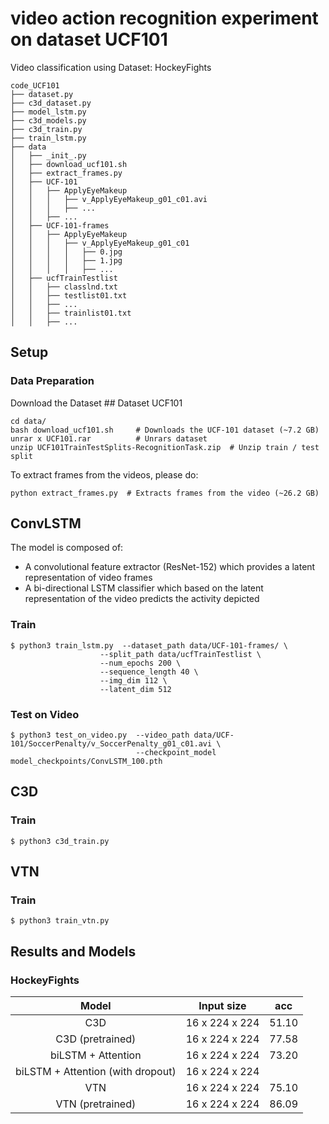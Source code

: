# video action recognition experiment on dataset UCF101

Video classification using Dataset: HockeyFights

```
code_UCF101
├── dataset.py
├── c3d_dataset.py
├── model_lstm.py
├── c3d_models.py
├── c3d_train.py
├── train_lstm.py
├── data
│   ├── _init_.py
│   ├── download_ucf101.sh
│   ├── extract_frames.py
│   ├── UCF-101
│   │   ├── ApplyEyeMakeup
│   │   │   ├── v_ApplyEyeMakeup_g01_c01.avi
│   │   │   ├── ...
│   │   ├── ...
│   ├── UCF-101-frames
│   │   ├── ApplyEyeMakeup
│   │   │   ├── v_ApplyEyeMakeup_g01_c01
│   │   │   │   ├── 0.jpg
│   │   │   │   ├── 1.jpg
│   │   │   │   ├── ...
│   ├── ucfTrainTestlist
│   │   ├── classlnd.txt
│   │   ├── testlist01.txt
│   │   ├── ...
│   │   ├── trainlist01.txt
│   │   ├── ...

```


## Setup
###  Data Preparation
Download the Dataset ## Dataset UCF101
```
cd data/              
bash download_ucf101.sh     # Downloads the UCF-101 dataset (~7.2 GB)
unrar x UCF101.rar          # Unrars dataset
unzip UCF101TrainTestSplits-RecognitionTask.zip  # Unzip train / test split
```

To extract frames from the videos, please do:

    python extract_frames.py  # Extracts frames from the video (~26.2 GB)
  
    
## ConvLSTM
The model is composed of:
* A convolutional feature extractor (ResNet-152) which provides a latent representation of video frames
* A bi-directional LSTM classifier which based on the latent representation of the video predicts the activity depicted

### Train  

```
$ python3 train_lstm.py  --dataset_path data/UCF-101-frames/ \
                    --split_path data/ucfTrainTestlist \
                    --num_epochs 200 \
                    --sequence_length 40 \
                    --img_dim 112 \
                    --latent_dim 512
```

### Test on Video

```
$ python3 test_on_video.py  --video_path data/UCF-101/SoccerPenalty/v_SoccerPenalty_g01_c01.avi \
                            --checkpoint_model model_checkpoints/ConvLSTM_100.pth
```

## C3D
### Train  

```
$ python3 c3d_train.py  

```
## VTN
### Train  

```
$ python3 train_vtn.py  

```


## Results and Models

### HockeyFights

| Model | Input size | acc |
| :---: | :---: | :---: | 
|  C3D  |     16 x 224 x 224     |  51.10  | 
|  C3D (pretrained) |     16 x 224 x 224     |  77.58  | 
|  biLSTM + Attention  |   16 x 224 x 224     |  73.20  | 
|  biLSTM + Attention (with dropout) |   16 x 224 x 224     |    | 
|  VTN  |     16 x 224 x 224      |  75.10  |
|  VTN (pretrained) |     16 x 224 x 224      |  86.09  |
